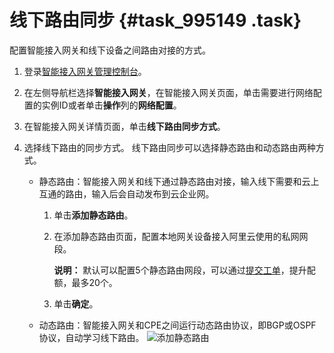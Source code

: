 # 线下路由同步 {#task_995149 .task}

配置智能接入网关和线下设备之间路由对接的方式。

1.  登录[智能接入网关管理控制台](https://smartag.console.aliyun.com)。
2.  在左侧导航栏选择**智能接入网关**，在智能接入网关页面，单击需要进行网络配置的实例ID或者单击**操作**列的**网络配置**。
3.  在智能接入网关详情页面，单击**线下路由同步方式**。
4.  选择线下路由的同步方式。 线下路由同步可以选择静态路由和动态路由两种方式。

    -   静态路由：智能接入网关和线下通过静态路由对接，输入线下需要和云上互通的路由，输入后会自动发布到云企业网。
        1.  单击**添加静态路由**。
        2.  在添加静态路由页面，配置本地网关设备接入阿里云使用的私网网段。

            **说明：** 默认可以配置5个静态路由网段，可以通过[提交工单](https://account.aliyun.com/login/login.htm?oauth_callback=https://selfservice.console.aliyun.com/ticket/createIndex)，提升配额，最多20个。

        3.  单击**确定**。
    -   动态路由：智能接入网关和CPE之间运行动态路由协议，即BGP或OSPF协议，自动学习线下路由。
    ![添加静态路由](http://static-aliyun-doc.oss-cn-hangzhou.aliyuncs.com/assets/img/803490/156385036751648_zh-CN.png)



